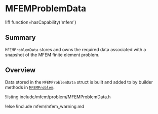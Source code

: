 # MFEMProblemData

!if! function=hasCapability('mfem')

## Summary

`MFEMProblemData` stores and owns the required data associated with a snapshot of the MFEM finite element problem.

## Overview

Data stored in the `MFEMProblemData` struct is built and added to by builder methods in
[`MFEMProblem`](problem/MFEMProblem.md).

!listing include/mfem/problem/MFEMProblemData.h

!else
!include mfem/mfem_warning.md
